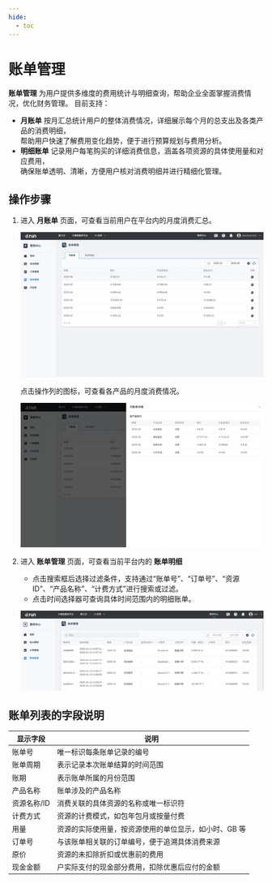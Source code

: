 ```yaml
---
hide:
  - toc
---
```


# 账单管理

**账单管理** 为用户提供多维度的费用统计与明细查询，帮助企业全面掌握消费情况，优化财务管理。
目前支持：

- **月账单** 按月汇总统计用户的整体消费情况，详细展示每个月的总支出及各类产品的消费明细，  
  帮助用户快速了解费用变化趋势，便于进行预算规划与费用分析。
- **明细账单** 记录用户每笔购买的详细消费信息，涵盖各项资源的具体使用量和对应费用，  
  确保账单透明、清晰，方便用户核对消费明细并进行精细化管理。

## 操作步骤

1. 进入 **月账单** 页面，可查看当前用户在平台内的月度消费汇总。

    ![bills](images/monthly-bills.png)

    点击操作列的图标，可查看各产品的月度消费情况。

    ![bills](images/monthly-bills-01.png)

2. 进入 **账单管理** 页面，可查看当前平台内的 **账单明细**

    - 点击搜索框后选择过滤条件，支持通过“账单号”、“订单号”、“资源 ID”、“产品名称”、“计费方式”进行搜索或过滤。
    - 点击时间选择器可查询具体时间范围内的明细账单。
    
    ![bills](images/bills.png)

## 账单列表的字段说明

| 显示字段 | 说明 |
| --- | --- |
| 账单号 | 唯一标识每条账单记录的编号 |
| 账单周期 | 表示记录本次账单结算的时间范围 |
| 账期 | 表示账单所属的月份范围 |
| 产品名称 | 账单涉及的产品名称 |
| 资源名称/ID | 消费关联的具体资源的名称或唯一标识符 |
| 计费方式 | 资源的计费模式，如包年包月或按量付费 |
| 用量 | 资源的实际使用量，按资源使用的单位显示，如小时、GB 等 |
| 订单号 | 与该账单相关联的订单编号，便于追溯具体消费来源 |
| 原价 | 资源的未扣除折扣或优惠前的费用 |
| 现金金额 | 户实际支付的现金部分费用，扣除优惠后应付的金额 |
